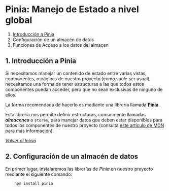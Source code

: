 # Pinia: Manejo de Estado a nivel global

1. [Introducción a Pinia](#1-introducción-a-pinia)
2. Configuración de un almacén de datos
3. Funciones de Acceso a los datos del almacen

## 1. Introducción a Pinia

Si necesitamos manejar un contenido de estado entre varias vistas, componentes, o páginas de nuestro proyecto (como suele ser usual), necesitamos una forma de tener estructuras a las que todos estos componentes puedan acceder, pero que no sean exclusivas de ninguno de ellos.

La forma recomendada de hacerlo es mediante una librería llamada **[Pinia][l1]**.

Esta librería nos permite definir estructuras, comunmente llamadas **_almacenes_** o `stores`, para manejar datos que deben estar disponibles para todos los componentes de nuestro proyecto (consulta [este artículo de MDN][l2] para más información).

[_Volver al Inicio_](#1-introducción-a-pinia)

## 2. Configuración de un almacén de datos

En primer lugar, instalaremos las librerías de _Pinia_ en nuestro proyecto mediante el siguiente comando:

```sh
    npm install pinia
```

[l1]: https://pinia.vuejs.org/
[l2]: https://developer.mozilla.org/es/docs/Learn_web_development/Extensions/Client-side_APIs/Client-side_storage

